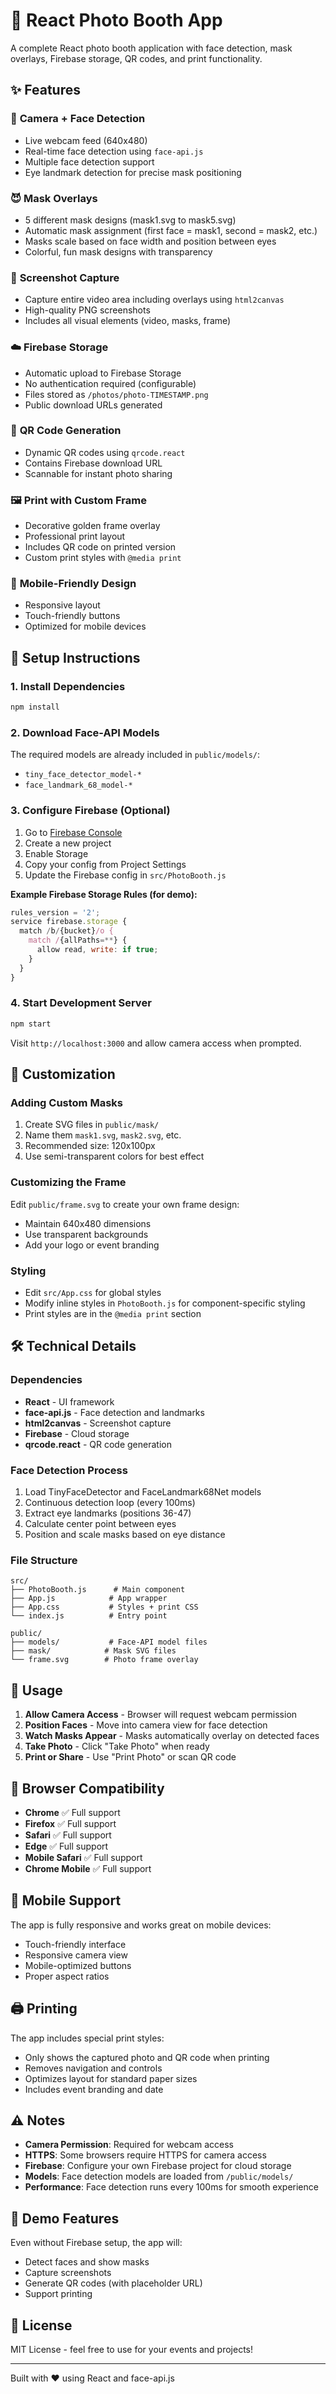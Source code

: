 # 📸 React Photo Booth App

A complete React photo booth application with face detection, mask overlays, Firebase storage, QR codes, and print functionality.

## ✨ Features

### 🎥 **Camera + Face Detection**
- Live webcam feed (640x480)
- Real-time face detection using `face-api.js`
- Multiple face detection support
- Eye landmark detection for precise mask positioning

### 😈 **Mask Overlays**
- 5 different mask designs (mask1.svg to mask5.svg)
- Automatic mask assignment (first face = mask1, second = mask2, etc.)
- Masks scale based on face width and position between eyes
- Colorful, fun mask designs with transparency

### 📸 **Screenshot Capture**
- Capture entire video area including overlays using `html2canvas`
- High-quality PNG screenshots
- Includes all visual elements (video, masks, frame)

### ☁️ **Firebase Storage**
- Automatic upload to Firebase Storage
- No authentication required (configurable)
- Files stored as `/photos/photo-TIMESTAMP.png`
- Public download URLs generated

### 🔳 **QR Code Generation**
- Dynamic QR codes using `qrcode.react`
- Contains Firebase download URL
- Scannable for instant photo sharing

### 🖼️ **Print with Custom Frame**
- Decorative golden frame overlay
- Professional print layout
- Includes QR code on printed version
- Custom print styles with `@media print`

### 📱 **Mobile-Friendly Design**
- Responsive layout
- Touch-friendly buttons
- Optimized for mobile devices

## 🚀 Setup Instructions

### 1. Install Dependencies
```bash
npm install
```

### 2. Download Face-API Models
The required models are already included in `public/models/`:
- `tiny_face_detector_model-*`
- `face_landmark_68_model-*`

### 3. Configure Firebase (Optional)
1. Go to [Firebase Console](https://console.firebase.google.com/)
2. Create a new project
3. Enable Storage
4. Copy your config from Project Settings
5. Update the Firebase config in `src/PhotoBooth.js`

**Example Firebase Storage Rules (for demo):**
```javascript
rules_version = '2';
service firebase.storage {
  match /b/{bucket}/o {
    match /{allPaths=**} {
      allow read, write: if true;
    }
  }
}
```

### 4. Start Development Server
```bash
npm start
```

Visit `http://localhost:3000` and allow camera access when prompted.

## 🎨 Customization

### Adding Custom Masks
1. Create SVG files in `public/mask/`
2. Name them `mask1.svg`, `mask2.svg`, etc.
3. Recommended size: 120x100px
4. Use semi-transparent colors for best effect

### Customizing the Frame
Edit `public/frame.svg` to create your own frame design:
- Maintain 640x480 dimensions
- Use transparent backgrounds
- Add your logo or event branding

### Styling
- Edit `src/App.css` for global styles
- Modify inline styles in `PhotoBooth.js` for component-specific styling
- Print styles are in the `@media print` section

## 🛠️ Technical Details

### Dependencies
- **React** - UI framework
- **face-api.js** - Face detection and landmarks
- **html2canvas** - Screenshot capture
- **Firebase** - Cloud storage
- **qrcode.react** - QR code generation

### Face Detection Process
1. Load TinyFaceDetector and FaceLandmark68Net models
2. Continuous detection loop (every 100ms)
3. Extract eye landmarks (positions 36-47)
4. Calculate center point between eyes
5. Position and scale masks based on eye distance

### File Structure
```
src/
├── PhotoBooth.js      # Main component
├── App.js            # App wrapper
├── App.css           # Styles + print CSS
└── index.js          # Entry point

public/
├── models/           # Face-API model files
├── mask/            # Mask SVG files
└── frame.svg        # Photo frame overlay
```

## 📝 Usage

1. **Allow Camera Access** - Browser will request webcam permission
2. **Position Faces** - Move into camera view for face detection
3. **Watch Masks Appear** - Masks automatically overlay on detected faces
4. **Take Photo** - Click "Take Photo" when ready
5. **Print or Share** - Use "Print Photo" or scan QR code

## 🎯 Browser Compatibility

- **Chrome** ✅ Full support
- **Firefox** ✅ Full support  
- **Safari** ✅ Full support
- **Edge** ✅ Full support
- **Mobile Safari** ✅ Full support
- **Chrome Mobile** ✅ Full support

## 📱 Mobile Support

The app is fully responsive and works great on mobile devices:
- Touch-friendly interface
- Responsive camera view
- Mobile-optimized buttons
- Proper aspect ratios

## 🖨️ Printing

The app includes special print styles:
- Only shows the captured photo and QR code when printing
- Removes navigation and controls
- Optimizes layout for standard paper sizes
- Includes event branding and date

## ⚠️ Notes

- **Camera Permission**: Required for webcam access
- **HTTPS**: Some browsers require HTTPS for camera access
- **Firebase**: Configure your own Firebase project for cloud storage
- **Models**: Face detection models are loaded from `/public/models/`
- **Performance**: Face detection runs every 100ms for smooth experience

## 🎉 Demo Features

Even without Firebase setup, the app will:
- Detect faces and show masks
- Capture screenshots
- Generate QR codes (with placeholder URL)
- Support printing

## 📄 License

MIT License - feel free to use for your events and projects!

---

Built with ❤️ using React and face-api.js
